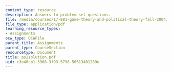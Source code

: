 ```yaml
---
content_type: resource
description: Answers to problem set questions.
file: /media/courses/17-881-game-theory-and-political-theory-fall-2004/c3e40cb139083f93579856613401269e_ps2solution.pdf
file_type: application/pdf
learning_resource_types:
- Assignments
ocw_type: OCWFile
parent_title: Assignments
parent_type: CourseSection
resourcetype: Document
title: ps2solution.pdf
uid: c3e40cb1-3908-3f93-5798-56613401269e
---
```

